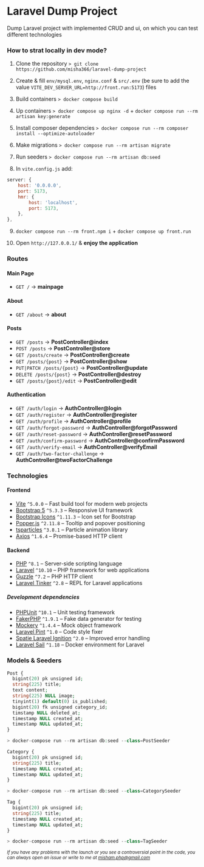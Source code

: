 # Laravel Dump Project

Dump Laravel project with implemented CRUD and ui, on which you can test different technologies

### How to strat locally in dev mode?
1. Clone the repository `> git clone https://github.com/misha366/laravel-dump-project`

2. Create & fill `env/mysql.env`, `nginx.conf` & `src/.env` (be sure to add the value `VITE_DEV_SERVER_URL=http://front.run:5173`) files 

3. Build containers `> docker compose build`

4. Up containers `> docker compose up nginx -d` + `docker compose run --rm artisan key:generate`

5. Install composer dependencies `> docker compose run --rm composer install --optimize-autoloader`

6. Make migrations `> docker compose run --rm artisan migrate`

7. Run seeders `> docker compose run --rm artisan db:seed`

8. In `vite.config.js` add:
```js
server: {
    host: '0.0.0.0',
    port: 5173,
    hmr: {
        host: 'localhost',
        port: 5173,
    },
},
```

9. `docker compose run --rm front.npm i` + `docker compose up front.run`

10. Open `http://127.0.0.1/` & **enjoy the application**

### Routes

#### **Main Page**
- `GET /` → **mainpage**  

#### **About**
- `GET /about` → **about**  

#### **Posts**
- `GET /posts` → **PostController@index**  
- `POST /posts` → **PostController@store**  
- `GET /posts/create` → **PostController@create**  
- `GET /posts/{post}` → **PostController@show**  
- `PUT|PATCH /posts/{post}` → **PostController@update**  
- `DELETE /posts/{post}` → **PostController@destroy**  
- `GET /posts/{post}/edit` → **PostController@edit**  

#### **Authentication**
- `GET /auth/login` → **AuthController@login**  
- `GET /auth/register` → **AuthController@register**  
- `GET /auth/profile` → **AuthController@profile**  
- `GET /auth/forgot-password` → **AuthController@forgotPassword**  
- `GET /auth/reset-password` → **AuthController@resetPassword**  
- `GET /auth/confirm-password` → **AuthController@confirmPassword**  
- `GET /auth/verify-email` → **AuthController@verifyEmail**  
- `GET /auth/two-factor-challenge` → **AuthController@twoFactorChallenge**  

### Technologies

#### **Frontend**
- [Vite](https://vitejs.dev/) `^5.0.0` – Fast build tool for modern web projects  
- [Bootstrap 5](https://getbootstrap.com/) `^5.3.3` – Responsive UI framework  
- [Bootstrap Icons](https://icons.getbootstrap.com/) `^1.11.3` – Icon set for Bootstrap  
- [Popper.js](https://popper.js.org/) `^2.11.8` – Tooltip and popover positioning  
- [tsparticles](https://github.com/matteobruni/tsparticles) `^3.8.1` – Particle animation library  
- [Axios](https://axios-http.com/) `^1.6.4` – Promise-based HTTP client  

#### **Backend**
- [PHP](https://www.php.net/) `^8.1` – Server-side scripting language  
- [Laravel](https://laravel.com/) `^10.10` – PHP framework for web applications
- [Guzzle](https://docs.guzzlephp.org/) `^7.2` – PHP HTTP client  
- [Laravel Tinker](https://laravel.com/docs/tinker) `^2.8` – REPL for Laravel applications  

##### **Development dependencies**
- [PHPUnit](https://phpunit.de/) `^10.1` – Unit testing framework  
- [FakerPHP](https://fakerphp.dev/) `^1.9.1` – Fake data generator for testing  
- [Mockery](https://github.com/mockery/mockery) `^1.4.4` – Mock object framework  
- [Laravel Pint](https://github.com/laravel/pint) `^1.0` – Code style fixer  
- [Spatie Laravel Ignition](https://spatie.be/docs/laravel-ignition) `^2.0` – Improved error handling  
- [Laravel Sail](https://laravel.com/docs/sail) `^1.18` – Docker environment for Laravel  

### Models & Seeders
```php
Post {
  bigint(20) pk unsigned id;
  string(225) title;
  text content;
  string(225) NULL image;
  tinyint(1) default(0) is_published;
  bigint(20) fk unsigned category_id;
  timstamp NULL deleted_at;
  timestamp NULL created_at;
  timestamp NULL updated_at;
}

> docker-compose run --rm artisan db:seed --class=PostSeeder
```

```php
Category {
  bigint(20) pk unsigned id;
  string(225) title;
  timestamp NULL created_at;
  timestamp NULL updated_at;
}

> docker-compose run --rm artisan db:seed --class=CategorySeeder
```

```php
Tag {
  bigint(20) pk unsigned id;
  string(225) title;
  timestamp NULL created_at;
  timestamp NULL updated_at;
}

> docker-compose run --rm artisan db:seed --class=TagSeeder
```


<i><small>If you have any problems with the launch or you see a controversial point in the code, you can always open an issue or write to me at misham.php@gmail.com</small><i>
